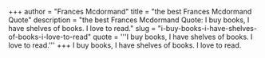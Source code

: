 +++
author = "Frances Mcdormand"
title = "the best Frances Mcdormand Quote"
description = "the best Frances Mcdormand Quote: I buy books, I have shelves of books. I love to read."
slug = "i-buy-books-i-have-shelves-of-books-i-love-to-read"
quote = '''I buy books, I have shelves of books. I love to read.'''
+++
I buy books, I have shelves of books. I love to read.
